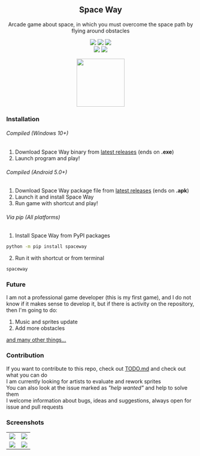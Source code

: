 <div align="center">

## Space Way

Arcade game about space, in which you must overcome the space path by flying around obstacles 

![](https://img.shields.io/pypi/v/spaceway) ![](https://img.shields.io/github/release-date/YariKartoshe4ka/Space-Way) ![](https://img.shields.io/pypi/dm/spaceway) <br>
![](https://codecov.io/gh/YariKartoshe4ka/Space-Way/branch/develop/graph/badge.svg?token=PQGAWK18ZN) ![](https://img.shields.io/github/issues-raw/YariKartoshe4ka/Space-Way/help%20wanted)

<img src="https://raw.githubusercontent.com/YariKartoshe4ka/Space-Way/master/docs/icons/icon_fit.svg" width=128 />

</div>


### Installation

###### Compiled (Windows 10+)

1. Download Space Way binary from [latest releases](https://github.com/YariKartoshe4ka/Space-Way/releases/latest) (ends on **.exe**)
2. Launch program and play!

###### Compiled (Android 5.0+)

1. Download Space Way package file from [latest releases](https://github.com/YariKartoshe4ka/Space-Way/releases/latest) (ends on **.apk**)
2. Launch it and install Space Way
3. Run game with shortcut and play!

###### Via pip (All platforms)

1. Install Space Way from PyPI packages
```sh
python -m pip install spaceway
```
2. Run it with shortcut or from terminal
```sh
spaceway
```

### Future

I am not a professional game developer (this is my first game), and I do not know if it makes sense to develop it, but if there is activity on the repository, then I'm going to do:

1. Music and sprites update 
2. Add more obstacles

[and many other things...](https://github.com/YariKartoshe4ka/Space-Way/blob/master/docs/TODO.md)


### Contribution

If you want to contribute to this repo, check out [TODO.md](https://github.com/YariKartoshe4ka/Space-Way/blob/master/docs/TODO.md) and check out what you can do<br>
I am currently looking for artists to evaluate and rework sprites<br>
You can also look at the issue marked as *"help wanted"* and help to solve them<br>
I welcome information about bugs, ideas and suggestions, always open for issue and pull requests<br>


### Screenshots

|                               |                               |
|-------------------------------|-------------------------------|
|![](https://raw.githubusercontent.com/YariKartoshe4ka/Space-Way/master/docs/screenshots/lobby.png)|![](https://raw.githubusercontent.com/YariKartoshe4ka/Space-Way/master/docs/screenshots/jump.png) |
|![](https://raw.githubusercontent.com/YariKartoshe4ka/Space-Way/master/docs/screenshots/boost.png)|![](https://raw.githubusercontent.com/YariKartoshe4ka/Space-Way/master/docs/screenshots/end.png)  |